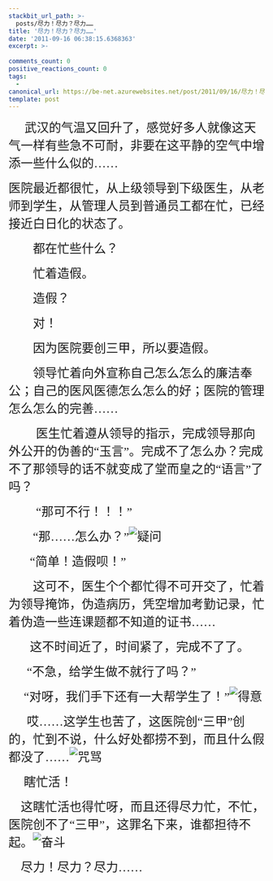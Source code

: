 ```yaml
---
stackbit_url_path: >-
  posts/尽力！尽力？尽力……
title: '尽力！尽力？尽力……'
date: '2011-09-16 06:38:15.6368363'
excerpt: >-
  
comments_count: 0
positive_reactions_count: 0
tags: 
  - 
canonical_url: https://be-net.azurewebsites.net/post/2011/09/16/尽力！尽力？尽力……
template: post
---
```

<p>&#160;&#160;&#160;&#160;&#160;&#160;&#160; <font size="5" face="仿宋_GB2312">武汉的气温又回升了，感觉好多人就像这天气一样有些急不可耐，非要在这平静的空气中增添一些什么似的……</font></p>  <p><font size="5" face="仿宋_GB2312">医院最近都很忙，从上级领导到下级医生，从老师到学生，从管理人员到普通员工都在忙，已经接近白日化的状态了。</font></p>  <p><font size="5" face="仿宋_GB2312">&#160;&#160;&#160;&#160;&#160;&#160;&#160; 都在忙些什么？</font></p>  <p><font size="5" face="仿宋_GB2312">&#160;&#160;&#160;&#160;&#160;&#160;&#160; 忙着造假。</font></p>  <p><font size="5" face="仿宋_GB2312">&#160;&#160;&#160;&#160;&#160;&#160;&#160; 造假？</font></p>  <p><font size="5" face="仿宋_GB2312">&#160;&#160;&#160;&#160;&#160;&#160;&#160; 对！</font></p>  <p><font size="5" face="仿宋_GB2312">&#160;&#160;&#160;&#160;&#160;&#160;&#160; 因为医院要创三甲，所以要造假。</font></p>  <p><font size="5" face="仿宋_GB2312">&#160;&#160;&#160;&#160;&#160;&#160;&#160; 领导忙着向外宣称自己怎么怎么的廉洁奉公；自己的医风医德怎么怎么的好；医院的管理怎么怎么的完善……</font></p>  <p><font size="5" face="仿宋_GB2312">&#160;&#160;&#160;&#160;&#160;&#160;&#160;&#160; 医生忙着遵从领导的指示，完成领导那向外公开的伪善的“玉言”。完成不了怎么办？完成不了那领导的话不就变成了堂而皇之的“语言”了吗？</font></p>  <p><font size="5" face="仿宋_GB2312">&#160;&#160;&#160;&#160;&#160;&#160;&#160;&#160; “那可不行！！！”</font></p>  <p><font size="5" face="仿宋_GB2312">&#160;&#160;&#160;&#160;&#160;&#160;&#160; “那……怎么办？”<img alt="疑问" src="http://cnc.qzs.qq.com/qzone/em/e132.gif" /></font></p>  <p><font size="5" face="仿宋_GB2312">&#160;&#160;&#160;&#160;&#160;&#160; “简单！造假呗！”</font></p>  <p><font size="5" face="仿宋_GB2312">&#160;&#160;&#160;&#160;&#160;&#160;&#160; 这可不，医生个个都忙得不可开交了，忙着为领导掩饰，伪造病历，凭空增加考勤记录，忙着伪造一些连课题都不知道的证书……</font></p>  <p><font size="5" face="仿宋_GB2312">&#160;&#160;&#160;&#160;&#160;&#160; 这不时间近了，时间紧了，完成不了了。</font></p>  <p><font size="5" face="仿宋_GB2312">&#160;&#160;&#160;&#160;&#160; “不急，给学生做不就行了吗？”</font></p>  <p><font size="5" face="仿宋_GB2312">&#160;&#160;&#160;&#160; “对呀，我们手下还有一大帮学生了！”<img alt="得意" src="http://cnc.qzs.qq.com/qzone/em/e104.gif" /></font></p>  <p><font size="5" face="仿宋_GB2312">&#160;&#160;&#160;&#160;&#160; 哎……这学生也苦了，这医院创“三甲”创的，忙到不说，什么好处都捞不到，而且什么假都没了……<img alt="咒骂" src="http://cnc.qzs.qq.com/qzone/em/e131.gif" /></font></p>  <p><font size="5" face="仿宋_GB2312">&#160;&#160;&#160;&#160; 瞎忙活！</font></p>  <p><font size="5" face="仿宋_GB2312">&#160;&#160;&#160; 这瞎忙活也得忙呀，而且还得尽力忙，不忙，医院创不了“三甲”，这罪名下来，谁都担待不起。<img alt="奋斗" src="http://cnc.qzs.qq.com/qzone/em/e130.gif" /></font></p>  <p><font size="5" face="仿宋_GB2312">&#160;&#160;&#160; 尽力！尽力？尽力……</font></p>